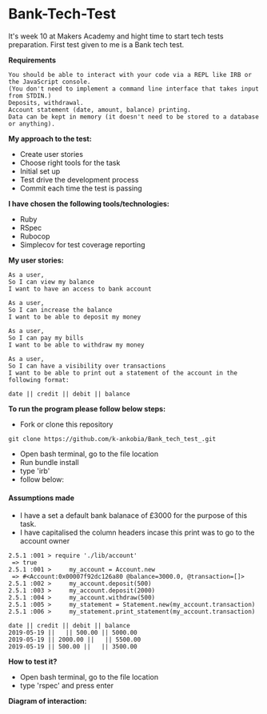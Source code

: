 # Bank-Tech-Test

It's week 10 at Makers Academy and hight time to start tech tests preparation.
First test given to me is a Bank tech test.

**Requirements**
```
You should be able to interact with your code via a REPL like IRB or the JavaScript console.
(You don't need to implement a command line interface that takes input from STDIN.)
Deposits, withdrawal.
Account statement (date, amount, balance) printing.
Data can be kept in memory (it doesn't need to be stored to a database or anything).
```

**My approach to the test:**

* Create user stories
* Choose right tools for the task
* Initial set up
* Test drive the development process
* Commit each time the test is passing

**I have chosen the following tools/technologies:**

* Ruby
* RSpec
* Rubocop
* Simplecov for test coverage reporting

**My user stories:**

```
As a user,
So I can view my balance
I want to have an access to bank account
```

```
As a user,
So I can increase the balance
I want to be able to deposit my money
```

```
As a user,
So I can pay my bills
I want to be able to withdraw my money
```

```
As a user,
So I can have a visibility over transactions
I want to be able to print out a statement of the account in the following format:

date || credit || debit || balance
```

**To run the program please follow below steps:**

* Fork or clone this repository
```
git clone https://github.com/k-ankobia/Bank_tech_test_.git
```
* Open bash terminal, go to the file location
* Run bundle install
* type 'irb'
* follow below:

#### Assumptions made

- I have a set a default bank balanace of £3000 for the purpose of this task. 
- I have capitalised the column headers incase this print was to go to the account owner

```
2.5.1 :001 > require './lib/account'
 => true
2.5.1 :001 >     my_account = Account.new
 => #<Account:0x00007f92dc126a80 @balance=3000.0, @transaction=[]>
2.5.1 :002 >     my_account.deposit(500)
2.5.1 :003 >     my_account.deposit(2000)
2.5.1 :004 >     my_account.withdraw(500)
2.5.1 :005 >     my_statement = Statement.new(my_account.transaction)
2.5.1 :006 >     my_statement.print_statement(my_account.transaction)

date || credit || debit || balance
2019-05-19 ||   || 500.00 || 5000.00
2019-05-19 || 2000.00 ||   || 5500.00
2019-05-19 || 500.00 ||   || 3500.00
```


**How to test it?**

* Open bash terminal, go to the file location
* type 'rspec' and press enter

**Diagram of interaction:**

